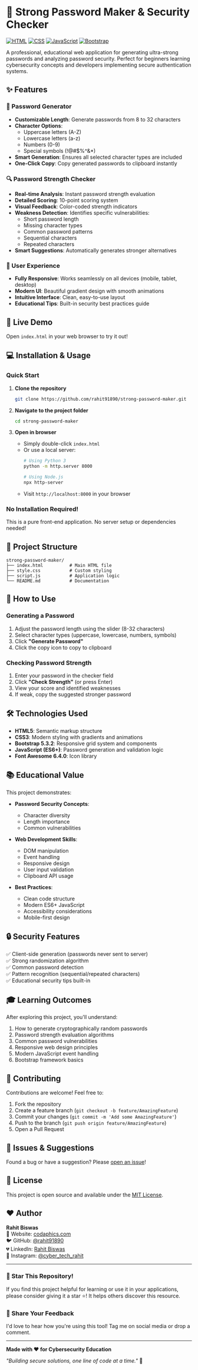 # 🔐 Strong Password Maker & Security Checker

[![HTML](https://img.shields.io/badge/HTML5-E34F26?style=for-the-badge&logo=html5&logoColor=white)](https://developer.mozilla.org/en-US/docs/Web/HTML)
[![CSS](https://img.shields.io/badge/CSS3-1572B6?style=for-the-badge&logo=css3&logoColor=white)](https://developer.mozilla.org/en-US/docs/Web/CSS)
[![JavaScript](https://img.shields.io/badge/JavaScript-F7DF1E?style=for-the-badge&logo=javascript&logoColor=black)](https://developer.mozilla.org/en-US/docs/Web/JavaScript)
[![Bootstrap](https://img.shields.io/badge/Bootstrap-563D7C?style=for-the-badge&logo=bootstrap&logoColor=white)](https://getbootstrap.com/)

A professional, educational web application for generating ultra-strong passwords and analyzing password security. Perfect for beginners learning cybersecurity concepts and developers implementing secure authentication systems.

## ✨ Features

### 🔑 Password Generator
- **Customizable Length**: Generate passwords from 8 to 32 characters
- **Character Options**: 
  - Uppercase letters (A-Z)
  - Lowercase letters (a-z)
  - Numbers (0-9)
  - Special symbols (!@#$%^&*)
- **Smart Generation**: Ensures all selected character types are included
- **One-Click Copy**: Copy generated passwords to clipboard instantly

### 🔍 Password Strength Checker
- **Real-time Analysis**: Instant password strength evaluation
- **Detailed Scoring**: 10-point scoring system
- **Visual Feedback**: Color-coded strength indicators
- **Weakness Detection**: Identifies specific vulnerabilities:
  - Short password length
  - Missing character types
  - Common password patterns
  - Sequential characters
  - Repeated characters
- **Smart Suggestions**: Automatically generates stronger alternatives

### 🎨 User Experience
- **Fully Responsive**: Works seamlessly on all devices (mobile, tablet, desktop)
- **Modern UI**: Beautiful gradient design with smooth animations
- **Intuitive Interface**: Clean, easy-to-use layout
- **Educational Tips**: Built-in security best practices guide

## 🚀 Live Demo

Open `index.html` in your web browser to try it out!

## 💻 Installation & Usage

### Quick Start

1. **Clone the repository**
   ```bash
   git clone https://github.com/rahit91890/strong-password-maker.git
   ```

2. **Navigate to the project folder**
   ```bash
   cd strong-password-maker
   ```

3. **Open in browser**
   - Simply double-click `index.html`
   - Or use a local server:
     ```bash
     # Using Python 3
     python -m http.server 8000
     
     # Using Node.js
     npx http-server
     ```
   - Visit `http://localhost:8000` in your browser

### No Installation Required!
This is a pure front-end application. No server setup or dependencies needed!

## 📁 Project Structure

```
strong-password-maker/
├── index.html          # Main HTML file
├── style.css           # Custom styling
├── script.js           # Application logic
└── README.md           # Documentation
```

## 🎯 How to Use

### Generating a Password

1. Adjust the password length using the slider (8-32 characters)
2. Select character types (uppercase, lowercase, numbers, symbols)
3. Click **"Generate Password"**
4. Click the copy icon to copy to clipboard

### Checking Password Strength

1. Enter your password in the checker field
2. Click **"Check Strength"** (or press Enter)
3. View your score and identified weaknesses
4. If weak, copy the suggested stronger password

## 🛠️ Technologies Used

- **HTML5**: Semantic markup structure
- **CSS3**: Modern styling with gradients and animations
- **Bootstrap 5.3.2**: Responsive grid system and components
- **JavaScript (ES6+)**: Password generation and validation logic
- **Font Awesome 6.4.0**: Icon library

## 📚 Educational Value

This project demonstrates:

- **Password Security Concepts**: 
  - Character diversity
  - Length importance
  - Common vulnerabilities
  
- **Web Development Skills**:
  - DOM manipulation
  - Event handling
  - Responsive design
  - User input validation
  - Clipboard API usage

- **Best Practices**:
  - Clean code structure
  - Modern ES6+ JavaScript
  - Accessibility considerations
  - Mobile-first design

## 🔒 Security Features

✅ Client-side generation (passwords never sent to server)  
✅ Strong randomization algorithm  
✅ Common password detection  
✅ Pattern recognition (sequential/repeated characters)  
✅ Educational security tips built-in  

## 🎓 Learning Outcomes

After exploring this project, you'll understand:

1. How to generate cryptographically random passwords
2. Password strength evaluation algorithms
3. Common password vulnerabilities
4. Responsive web design principles
5. Modern JavaScript event handling
6. Bootstrap framework basics

## 👥 Contributing

Contributions are welcome! Feel free to:

1. Fork the repository
2. Create a feature branch (`git checkout -b feature/AmazingFeature`)
3. Commit your changes (`git commit -m 'Add some AmazingFeature'`)
4. Push to the branch (`git push origin feature/AmazingFeature`)
5. Open a Pull Request

## 🐛 Issues & Suggestions

Found a bug or have a suggestion? Please [open an issue](https://github.com/rahit91890/strong-password-maker/issues)!

## 📝 License

This project is open source and available under the [MIT License](LICENSE).

## ❤️ Author

**Rahit Biswas**  
🔗 Website: [codaphics.com](https://codaphics.com)  
🐦 GitHub: [@rahit91890](https://github.com/rahit91890)  
💔 LinkedIn: [Rahit Biswas](https://www.linkedin.com/in/rahit-biswas-786939153)  
📸 Instagram: [@cyber_tech_rahit](https://www.instagram.com/cyber_tech_rahit/)

---

### 🌟 Star This Repository!

If you find this project helpful for learning or use it in your applications, please consider giving it a star ⭐! It helps others discover this resource.

### 📢 Share Your Feedback

I'd love to hear how you're using this tool! Tag me on social media or drop a comment.

---

**Made with ❤️ for Cybersecurity Education**

*"Building secure solutions, one line of code at a time."* 🔐
